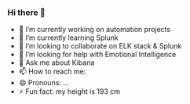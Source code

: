 ### Hi there 👋

- 🔭 I’m currently working on automation projects
- 🌱 I’m currently learning Splunk
- 👯 I’m looking to collaborate on ELK stack & Splunk
- 🤔 I’m looking for help with Emotional Intelligence
- 💬 Ask me about Kibana
- 📫 How to reach me: 
- 😄 Pronouns: ...
- ⚡ Fun fact: my height is 193 cm

<!--
**idhamhalim/idhamhalim** is a ✨ _special_ ✨ repository because its `README.md` (this file) appears on your GitHub profile.

Here are some ideas to get you started:

- 🔭 I’m currently working on automation projects
- 🌱 I’m currently learning Splunk
- 👯 I’m looking to collaborate on ELK stack & Splunk
- 🤔 I’m looking for help with Emotional Intelligence
- 💬 Ask me about Kibana
- 📫 How to reach me: 
- 😄 Pronouns: ...
- ⚡ Fun fact: my height is 193 cm
-->
